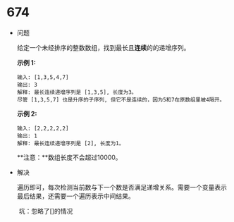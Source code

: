 # 674

* 问题

  给定一个未经排序的整数数组，找到最长且**连续**的的递增序列。

  **示例 1:**

  ```
  输入: [1,3,5,4,7]
  输出: 3
  解释: 最长连续递增序列是 [1,3,5], 长度为3。
  尽管 [1,3,5,7] 也是升序的子序列, 但它不是连续的，因为5和7在原数组里被4隔开。 

  ```

  **示例 2:**

  ```
  输入: [2,2,2,2,2]
  输出: 1
  解释: 最长连续递增序列是 [2], 长度为1。

  ```

  **注意：**数组长度不会超过10000。

* 解决

  ​	遍历即可，每次检测当前数与下一个数是否满足递增关系。需要一个变量表示最后结果，还需要一个遍历表示中间结果。

  ​	坑：忽略了[]的情况